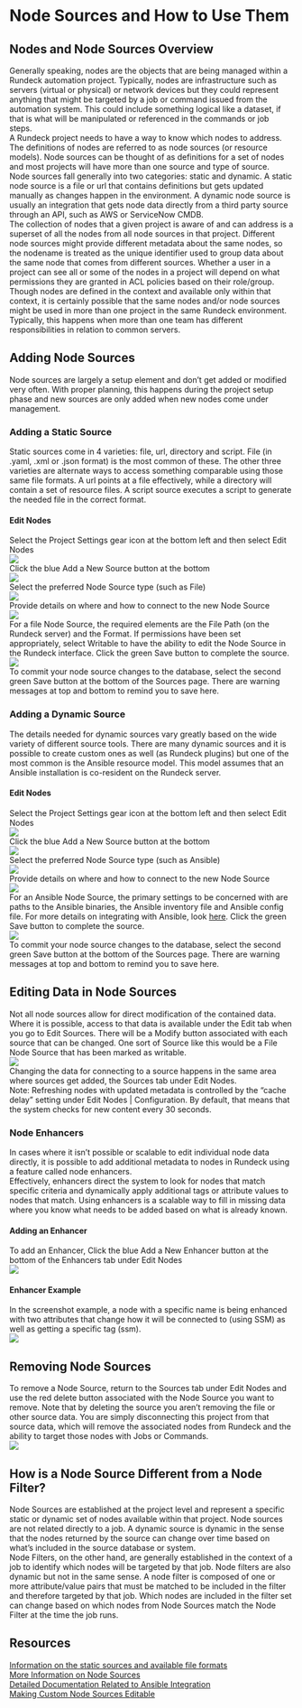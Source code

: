 # Node Sources and How to Use Them

## Nodes and Node Sources Overview
Generally speaking, nodes are the objects that are being managed within a Rundeck automation project. Typically, nodes are infrastructure such as servers (virtual or physical) or network devices but they could represent anything that might be targeted by a job or command issued from the automation system. This could include something logical like a dataset, if that is what will be manipulated or referenced in the commands or job steps.<br>
A Rundeck project needs to have a way to know which nodes to address. The definitions of nodes are referred to as node sources (or resource models). Node sources can be thought of as definitions for a set of nodes and most projects will have more than one source and type of source.<br>
Node sources fall generally into two categories: static and dynamic.  A static node source is a file or url that contains definitions but gets updated manually as changes happen in the environment. A dynamic node source is usually an integration that gets node data directly from a third party source through an API, such as AWS or ServiceNow CMDB.<br>
The collection of nodes that a given project is aware of and can address is a superset of all the nodes from all node sources in that project. Different node sources might provide different metadata about the same nodes, so the nodename is treated as the unique identifier used to group data about the same node that comes from different sources. Whether a user in a project can see all or some of the nodes in a project will depend on what permissions they are granted in ACL policies based on their role/group.<br>
Though nodes are defined in the context and available only within that context, it is certainly possible that the same nodes and/or node sources might be used in more than one project in the same Rundeck environment. Typically, this happens when more than one team has different responsibilities in relation to common servers.<br>

## Adding Node Sources
Node sources are largely a setup element and don’t get added or modified very often. With proper planning, this happens during the project setup phase and new sources are only added when new nodes come under management.<br>

### Adding a Static Source
Static sources come in 4 varieties: file, url, directory and script. File (in .yaml, .xml or .json format) is the most common of these. The other three varieties are alternate ways to access something comparable using those same file formats. A url points at a file effectively, while a directory will contain a set of resource files.  A script source executes a script to generate the needed file in the correct format.

#### Edit Nodes
Select the Project Settings gear icon at the bottom left and then select Edit Nodes<br>
![](~@assets/img/nodesources1.png)<br>
Click the blue Add a New Source button at the bottom<br>
![](~@assets/img/nodesources2.png)<br>
Select the preferred Node Source type (such as File)<br>
![](~@assets/img/nodesources3.png)<br>
Provide details on where and how to connect to the new Node Source<br>
![](~@assets/img/nodesources4.png)<br>
For a file Node Source, the required elements are the File Path (on the Rundeck server) and the Format. If permissions have been set appropriately, select Writable to have the ability to edit the Node Source in the Rundeck interface. Click the green Save button to complete the source.<br>
![](~@assets/img/nodesources5.png)<br>
To commit your node source changes to the database, select the second green Save button at the bottom of the Sources page. There are warning messages at top and bottom to remind you to save here.<br>

### Adding a Dynamic Source
The details needed for dynamic sources vary greatly based on the wide variety of different source tools. There are many dynamic sources and it is possible to create custom ones as well (as Rundeck plugins) but one of the most common is the Ansible resource model. This model assumes that an Ansible installation is co-resident on the Rundeck server.<br>

#### Edit Nodes
Select the Project Settings gear icon at the bottom left and then select Edit Nodes<br>
![](~@assets/img/nodesources6.png)<br>
Click the blue Add a New Source button at the bottom<br>
![](~@assets/img/nodesources7.png)<br>
Select the preferred Node Source type (such as Ansible)<br>
![](~@assets/img/nodesources8.png)<br>
Provide details on where and how to connect to the new Node Source<br>
![](~@assets/img/nodesources9.png)<br>
For an Ansible Node Source, the primary settings to be concerned with are paths to the Ansible binaries, the Ansible inventory file and Ansible config file. For more details on integrating with Ansible, look [here](https://docs.rundeck.com/docs/learning/howto/using-ansible.html#how-to-integrate-ansible-with-rundeck). Click the green Save button to complete the source.<br>
![](~@assets/img/nodesources10.png)<br>
To commit your node source changes to the database, select the second green Save button at the bottom of the Sources page. There are warning messages at top and bottom to remind you to save here.<br>

## Editing Data in Node Sources
Not all node sources allow for direct modification of the contained data. Where it is possible, access to that data is available under the Edit tab when you go to Edit Sources. There will be a Modify button associated with each source that can be changed. One sort of Source like this would be a File Node Source that has been marked as writable.<br>
![](~@assets/img/nodesources14.png)<br>
Changing the data for connecting to a source happens in the same area where sources get added, the Sources tab under Edit Nodes.<br>
Note: Refreshing nodes with updated metadata is controlled by the “cache delay” setting under Edit Nodes | Configuration.  By default, that means that the system checks for new content every 30 seconds.<br>

### Node Enhancers
In cases where it isn’t possible or scalable to edit individual node data directly, it is possible to add additional metadata to nodes in Rundeck using a feature called node enhancers.<br>
Effectively, enhancers direct the system to look for nodes that match specific criteria and dynamically apply additional tags or attribute values to nodes that match. Using enhancers is a scalable way to fill in missing data where you know what needs to be added based on what is already known.<br>

#### Adding an Enhancer
To add an Enhancer, Click the blue Add a New Enhancer button at the bottom of the Enhancers tab under Edit Nodes<br>
![](~@assets/img/nodesources11.png)<br>
#### Enhancer Example
In the screenshot example, a node with a specific name is being enhanced with two attributes that change how it will be connected to (using SSM) as well as getting a specific tag (ssm).<br>
![](~@assets/img/nodesources12.png)<br>
## Removing Node Sources
To remove a Node Source, return to the Sources tab under Edit Nodes and use the red delete button associated with the Node Source you want to remove. Note that by deleting the source you aren’t removing the file or other source data. You are simply disconnecting this project from that source data, which will remove the associated nodes from Rundeck and the ability to target those nodes with Jobs or Commands.<br>
![](~@assets/img/nodesources13.png)<br>
## How is a Node Source Different from a Node Filter?
Node Sources are established at the project level and represent a specific static or dynamic set of nodes available within that project. Node sources are not related directly to a job. A dynamic source is dynamic in the sense that the nodes returned by the source can change over time based on what’s included in the source database or system.<br>
Node Filters, on the other hand, are generally established in the context of a job to identify which nodes will be targeted by that job. Node filters are also dynamic but not in the same sense. A node filter is composed of one or more attribute/value pairs that must be matched to be included in the filter and therefore targeted by that job. Which nodes are included in the filter set can change based on which nodes from Node Sources match the Node Filter at the time the job runs.<br>
## Resources
[Information on the static sources and available file formats](https://docs.rundeck.com/docs/manual/projects/resource-model-sources/builtin.html#file-source)<br>
[More Information on Node Sources](https://docs.rundeck.com/docs/manual/projects/resource-model-sources/#what-is-a-resource-model-source)<br>
[Detailed Documentation Related to Ansible Integration](https://github.com/rundeck-plugins/ansible-plugin)<br>
[Making Custom Node Sources Editable](https://docs.rundeck.com/docs/manual/projects/resource-model-sources/resource-editor.html#resource-model-source)<br>